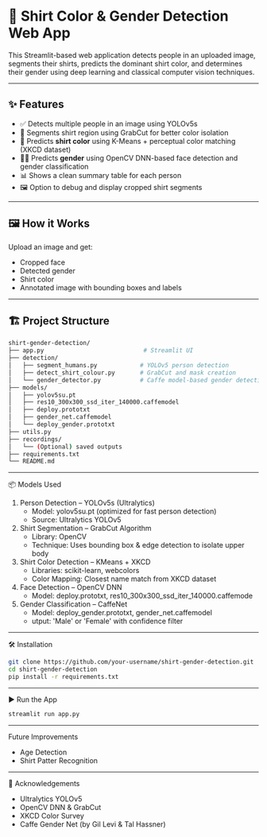 # 👕 Shirt Color & Gender Detection Web App

This Streamlit-based web application detects people in an uploaded image, segments their shirts, predicts the dominant shirt color, and determines their gender using deep learning and classical computer vision techniques.

---

## ✨ Features

- ✅ Detects multiple people in an image using YOLOv5s
- 🎨 Segments shirt region using GrabCut for better color isolation
- 🧠 Predicts **shirt color** using K-Means + perceptual color matching (XKCD dataset)
- 👦👧 Predicts **gender** using OpenCV DNN-based face detection and gender classification
- 📊 Shows a clean summary table for each person
- 🖼️ Option to debug and display cropped shirt segments

---

## 🖼️ How it Works

Upload an image and get:
- Cropped face
- Detected gender
- Shirt color
- Annotated image with bounding boxes and labels

---

## 🏗️ Project Structure

```bash
shirt-gender-detection/
├── app.py                            # Streamlit UI
├── detection/
│   ├── segment_humans.py            # YOLOv5 person detection
│   ├── detect_shirt_colour.py       # GrabCut and mask creation
│   └── gender_detector.py           # Caffe model-based gender detection
├── models/
│   ├── yolov5su.pt
│   ├── res10_300x300_ssd_iter_140000.caffemodel
│   ├── deploy.prototxt
│   ├── gender_net.caffemodel
│   └── deploy_gender.prototxt
├── utils.py
├── recordings/
│   └── (Optional) saved outputs
├── requirements.txt
└── README.md
```
---

📦 Models Used

1. Person Detection – YOLOv5s (Ultralytics)
   	* Model: yolov5su.pt (optimized for fast person detection)
   	* Source: Ultralytics YOLOv5
2. Shirt Segmentation – GrabCut Algorithm 
	* Library: OpenCV
	* Technique: Uses bounding box & edge detection to isolate upper body
3. Shirt Color Detection – KMeans + XKCD
	* Libraries: scikit-learn, webcolors
	* Color Mapping: Closest name match from XKCD dataset
4. Face Detection – OpenCV DNN
	* Model: deploy.prototxt, res10_300x300_ssd_iter_140000.caffemode
5. Gender Classification – CaffeNet
	* Model: deploy_gender.prototxt, gender_net.caffemodel
	* utput: 'Male' or 'Female' with confidence filter

---

🛠️ Installation

```bash
git clone https://github.com/your-username/shirt-gender-detection.git
cd shirt-gender-detection
pip install -r requirements.txt
```
---

▶️ Run the App
```bash
streamlit run app.py
```
---

Future Improvements

- Age Detection
- Shirt Patter Recognition

---

🙌 Acknowledgements
- Ultralytics YOLOv5
- OpenCV DNN & GrabCut
- XKCD Color Survey
- Caffe Gender Net (by Gil Levi & Tal Hassner)
